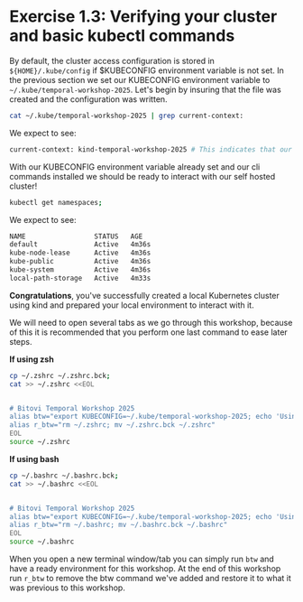 # Exercise 1.3: Verifying your cluster and basic kubectl commands

By default, the cluster access configuration is stored in `${HOME}/.kube/config` if $KUBECONFIG environment variable is not set. In the previous section we set our KUBECONFIG environment variable to `~/.kube/temporal-workshop-2025`. Let's begin by insuring that the file was created and the configuration was written.

```bash
cat ~/.kube/temporal-workshop-2025 | grep current-context:
```

We expect to see:
```bash
current-context: kind-temporal-workshop-2025 # This indicates that our kubeconfig has been properly written and prepared
```

With our KUBECONFIG environment variable already set and our cli commands installed we should be ready to interact with our self hosted cluster!

```bash
kubectl get namespaces;
```

We expect to see:
```bash
NAME                 STATUS   AGE
default              Active   4m36s
kube-node-lease      Active   4m36s
kube-public          Active   4m36s
kube-system          Active   4m36s
local-path-storage   Active   4m33s
```


**Congratulations**, you've successfully created a local Kubernetes cluster using kind and prepared your local environment to interact with it. 

We will need to open several tabs as we go through this workshop, because of this it is recommended that you perform one last command to ease later steps.


**If using zsh**
```bash
cp ~/.zshrc ~/.zshrc.bck;
cat >> ~/.zshrc <<EOL


# Bitovi Temporal Workshop 2025
alias btw="export KUBECONFIG=~/.kube/temporal-workshop-2025; echo 'Using local Temporal Workshop 2025 config'"
alias r_btw="rm ~/.zshrc; mv ~/.zshrc.bck ~/.zshrc"
EOL
source ~/.zshrc
```


**If using bash**
```bash
cp ~/.bashrc ~/.bashrc.bck;
cat >> ~/.bashrc <<EOL


# Bitovi Temporal Workshop 2025
alias btw="export KUBECONFIG=~/.kube/temporal-workshop-2025; echo 'Using local Temporal Workshop 2025 config'"
alias r_btw="rm ~/.bashrc; mv ~/.bashrc.bck ~/.bashrc"
EOL
source ~/.bashrc
```

When you open a new terminal window/tab you can simply run `btw` and have a ready environment for this workshop.
At the end of this workshop run `r_btw` to remove the btw command we've added and restore it to what it was previous to this workshop.
